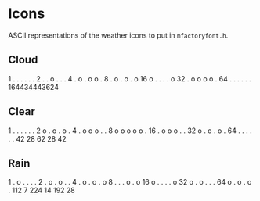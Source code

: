 # Icons

ASCII representations of the weather icons to put in `mfactoryfont.h`.

## Cloud

1   .  .  .  .  .  .
2   .  .  o  .  .  .
4   .  o  .  o  o  .
8   .  o  .  o  .  o
16  o  .  .  .  .  o
32  .  o  o  o  o  .
64  .  .  .  .  .  .
    164434443624

## Clear

1   .  .  .  .  .  .
2   o  .  o  .  o  .
4   .  o  o  o  .  .
8   o  o  o  o  o  .
16  .  o  o  o  .  .
32  o  .  o  .  o  .
64  .  .  .  .  .  .
   42 28 62 28 42

## Rain

1   .  o  .  .  .  .
2   .  o  .  o  .  .
4   .  o  .  o  .  o
8   .  .  .  o  .  o
16  o  .  .  .  .  o
32  o  .  o  .  .  .
64  o  .  o  .  o  .
  112 7 224 14 192 28
